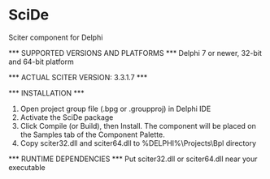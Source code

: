 # SciDe
Sciter component for Delphi

*** SUPPORTED VERSIONS AND PLATFORMS ***
Delphi 7 or newer, 32-bit and 64-bit platform 

*** ACTUAL SCITER VERSION: 3.3.1.7 ***

*** INSTALLATION ***
1. Open project group file (.bpg or .groupproj) in Delphi IDE
2. Activate the SciDe package
3. Click Compile (or Build), then Install. The component will be placed on the Samples tab of the Component Palette.
4. Copy sciter32.dll and sciter64.dll to %DELPHI%\Projects\Bpl directory

*** RUNTIME DEPENDENCIES ***
Put sciter32.dll or sciter64.dll near your executable
